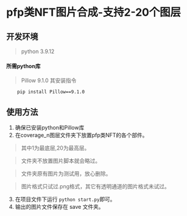 # pfp类NFT图片合成-支持2-20个图层

## 开发环境
> python 3.9.12

#### 所需python库
> Pillow  9.1.0   其安装指令
```shell
    pip install Pillow==9.1.0
```
        

## 使用方法
1. 确保已安装python和Pillow库
2. 在coverage_n图层文件夹下放置pfp类NFT的各个部件。
> 其中1为最底层,20为最高层。

> 文件夹不放置图片脚本就会略过。

> 文件夹原有图片为测试用，放心删除。

> 图片格式只试过.png格式，其它有透明通道的图片格式未试过。

3. 在项目文件下运行 ```python start.py```即可。
4. 输出的图片文件保存在 save 文件夹。
